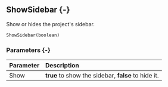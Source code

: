 ## ShowSidebar {-}

Show or hides the project's sidebar.

```{sql}
ShowSidebar(boolean)
```

### Parameters {-}

**Parameter** | **Description**
| :-- | :-- |
Show | **true** to show the sidebar, **false** to hide it.
